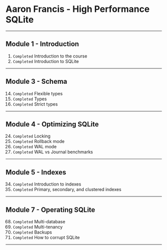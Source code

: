 # Aaron Francis - High Performance SQLite
_______________________________________________________________________________
## Module 1 - Introduction
01. `Completed` Introduction to the course 
02. `Completed` Introduction to SQLite

_______________________________________________________________________________
## Module 3 - Schema
14. `Completed` Flexible types
15. `Completed` Types
16. `Completed` Strict types

_______________________________________________________________________________
## Module 4 - Optimizing SQLite
24. `Completed` Locking
25. `Completed` Rollback mode
26. `Completed` WAL mode
27. `Completed` WAL vs Journal benchmarks
_______________________________________________________________________________
## Module 5 - Indexes
34. `Completed` Introduction to indexes
35. `Completed` Primary, secondary, and clustered indexes 
_______________________________________________________________________________
## Module 7 - Operating SQLite
68. `Completed` Multi-database 
69. `Completed` Multi-tenancy
70. `Completed` Backups
72. `Completed` How to corrupt SQLite

_______________________________________________________________________________
